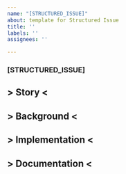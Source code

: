 ```yaml
---
name: "[STRUCTURED_ISSUE]"
about: template for Structured Issue
title: ''
labels: ''
assignees: ''

---
```


### [STRUCTURED_ISSUE] #

## > Story <

## > Background <

## > Implementation <

## > Documentation <
